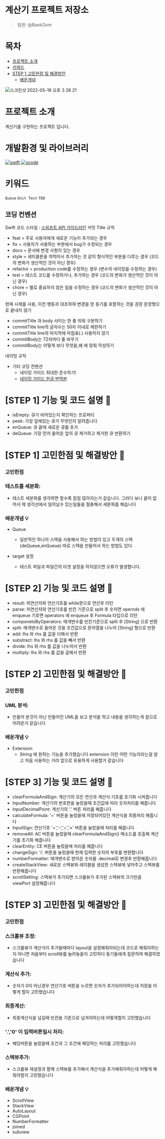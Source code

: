 # 계산기 프로젝트 저장소
> 팀원: @BaekGom

# 목차
* [프로젝트 소개](#프로젝트-소개)
* [키워드](#키워드)
* [STEP 1 고민한점 및 해결방안](#STEP-1-고민한점-및-해결방안-🤔)
    - [배운개념](#배운개념)

![스크린샷 2022-05-19 오후 3 28 21](https://user-images.githubusercontent.com/94192712/169225201-23d1e5c7-c848-484d-8bf4-16b22f794621.png)

# 프로젝트 소개
계산기를 구현하는 프로젝트 입니다.


# 개발환경 및 라이브러리
[![swift](https://img.shields.io/badge/swift-5.6-orange)]()
[![xcode](https://img.shields.io/badge/Xcode-13.3-blue)]()


# 키워드  
`Queue`
`Unit Test`
`TDD`


## 코딩 컨벤션
Swift 코드 스타일 : [스위프트 API 가이드라인](https://www.swift.org/documentation/api-design-guidelines/)
커밋 Title 규칙

* feat = 주로 사용자에게 새로운 기능이 추가되는 경우
* fix = 사용자가 사용하는 부분에서 bug가 수정되는 경우
* docs = 문서에 변경 사항이 있는 경우
* style = 세미콜론을 까먹어서 추가하는 것 같이 형식적인 부분을 다루는 경우 (코드의 변화가 생산적인 것이 아닌 경우)
* refactor = production code를 수정하는 경우 (변수의 네이밍을 수정하는 경우)
* test = 테스트 코드를 수정하거나, 추가하는 경우 (코드의 변화가 생산적인 것이 아닌 경우)
* chore = 별로 중요하지 않은 일을 수정하는 경우 (코드의 변화가 생산적인 것이 아닌 경우)

현재 시제를 사용, 이전 행동과 대조하여 변경을 한 동기를 포함하는 것을 권장 문장형으로 끝내지 않기
* commitTitle 과 body 사이는 한 줄 띄워 구분하기
* commitTitle line의 글자수는 50자 이내로 제한하기
* commitTitle line의 마지작에 마침표(.) 사용하지 않기
* commitBody는 72자마다 줄 바꾸기
* commitBody는 어떻게 보다 무엇을,왜 에 맞춰 작성하기

네이밍 규칙
* 기타 코딩 컨벤션
    * 네이밍 가이드 최대한 준수하기!
    * [네이밍 가이드 한글 번역본](https://minsone.github.io/swift-internals/api-design-guidelines/)

# [STEP 1] 기능 및 코드 설명 🙂
- isEmpty: 큐가 비어있는지 확인하는 프로퍼티
- peek: 가장 앞에있는 큐가 무엇인지 알려줍니다
- enQueue: 큐 끝에 새로운 큐를 추가
- deQueue: 가장 먼저 들어온 앞의 큐 제거하고 제거한 큐 반환하기

# [STEP 1] 고민한점 및 해결방안 🤔
### 고민한점
### 테스트를 세분화:
- 테스트 세분화를 생각하면 할수록 점점 많아지는거 같습니다. 그러다 보니 끝이 없어서 제 생각선에서 일어날수 있는일들을 절충해서 세분화를 해습니다 

### 배운개념 💡

- Queue 
    * 일반적인 하나의 스택을 사용해서 하는 방법이 있고 두개의 스택(deQueue,enQueue) 따로 스택을 만들어서 하는 방법도 있다

- target 설정
    * 테스트 파일과 파일간의 타겟 설정을 하지않으면 오류가 발생합니다.

# [STEP 2] 기능 및 코드 설명 🙂
- result: 피연산자와 연산기호를 while문으로 연산후 리턴 
- parse: 피연산자와 연산기호를 빈칸 기준으로 split 후 숫자면 opernds 에 enqueue 기호면 operators 에 enqueue 후 Formula 타입으로 리턴
- componetsByOperators: 매개변수를 빈칸기준으로 split 후 [String] 으로 반환
- split: 매개변수로 들어온 것을 조건값으로 문자열을 나누어 [String] 형으로 반환
- add: lhs 와 rhs 를 값을 더해서 반환
- substract: lhs 와 rhs 를 값을 빼서 반환
- divide: lhs 와 rhs 를 값을 나누어서 반환
- multiply: lhs 와 rhs 를 값을 곱해서 반환

# [STEP 2] 고민한점 및 해결방안 🤔
### 고민한점
### UML 분석:
- 만들어 본것이 아닌 만들어진 UML을 보고 분석을 하고 내용을 생각하는게 참으로 어려운거 같습니다 

### 배운개념 💡

- Extension
    * String 에 원하는 기능을 추가헸습니다 extension 이란 어떤 기능이라는걸 알고 처음 사용하는 거라 앞으로 유용하게 사용할거 같습니다

# [STEP 3] 기능 및 코드 설명 🙂
- clearFormulaAndSign: 계산기의 모든 연산과 계산식 기호를 초기화 시켜줍니다
- InputNumber: 계산기의 번호판을 눌렀을때 조건값에 따라 숫자처리를 해줍니다
- InputDecimalPoint: 계산기의 '.' 버튼 처리를 해줍니다
- calculateFormula: '=' 버튼을 눌렀을때 저장되어있던 계산식을 최종처리 해줍니다
- InputSign: 연산기호 '+','-','÷','×' 버튼을 눌렀을때 처리를 해줍니다
- removeAll: AC 버튼을 눌렀을때 clearFormulaAndSign() 메소드를 호출해 계산기를 초기화 해줍니다
- clearEntity: CE 버튼을 눌렀을때 처리를 해줍니다
- changeSign: ⁺⁄₋ 버튼을 눌렀을때 현재 입력한 숫자의 부호를 변환합니다
- numberFormatter: 매개변수로 받아온 숫자를 .decimal로 변경후 반환해줍니다
- createStackView: 새로운 스택뷰와 레이블을 생성한 스택뷰에 넣어주고 스택뷰를 반환해줍니다
- scrollSetting: 스택뷰가 추가되면 스크롤뷰가 추가된 스택뷰의 크기만큼 viewPort 설정해줍니다

# [STEP 3] 고민한점 및 해결방안 🤔
### 고민한점
### 스크롤뷰 조정:
- 스크롤뷰가 계산식이 추가될때마다 layout을 설정해줘야되는데 코드로 해줘야하는지 아니면 처음부터 scroll뷰를 늘려놓을지 고민하다
동기들에게 질문하여 해결하였습니다
### 계산식 추가:
- 숫자가 0이 아닌경우 연산기호 버튼을 누르면 숫자가 추가되어야하는데 저장을 어떻게 할지 고민했습니다 
### 최종계산:
- 최종계산식을 넘길때 빈칸을 기준으로 넘겨야하는데 어떻게할지 고민했습니다
### '.','0' 이 입력버튼일시 처리:
- 해당버튼을 눌렀을때 조건과 그 조건에 해당하는 처리를 고민했습니다 
### 스택뷰추가:
- 스크롤뷰 재설정과 함께 스택뷰를 추가해서 계산식을 추가해줘야하는데 어떻게 해줘야할지 고민했습니다

### 배운개념 💡

- ScrollView
- StackView
- AutoLayout
- CGPoint
- NumberFormatter
- joined
- subview

